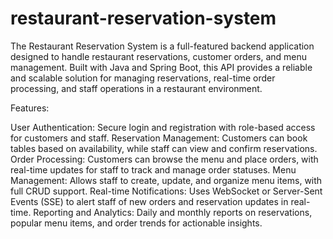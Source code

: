 # restaurant-reservation-system
The Restaurant Reservation System is a full-featured backend application designed to handle restaurant reservations, customer orders, and menu management. Built with Java and Spring Boot, this API provides a reliable and scalable solution for managing reservations, real-time order processing, and staff operations in a restaurant environment.

Features:

User Authentication: Secure login and registration with role-based access for customers and staff.
Reservation Management: Customers can book tables based on availability, while staff can view and confirm reservations.
Order Processing: Customers can browse the menu and place orders, with real-time updates for staff to track and manage order statuses.
Menu Management: Allows staff to create, update, and organize menu items, with full CRUD support.
Real-time Notifications: Uses WebSocket or Server-Sent Events (SSE) to alert staff of new orders and reservation updates in real-time.
Reporting and Analytics: Daily and monthly reports on reservations, popular menu items, and order trends for actionable insights.
